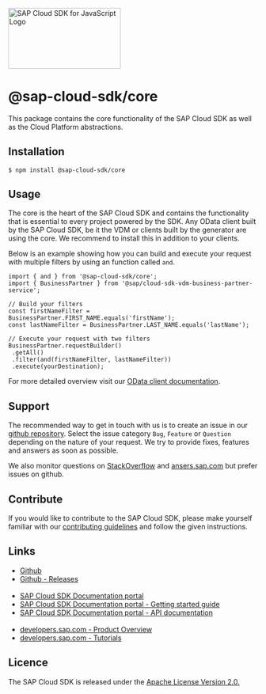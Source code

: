 <a href="https://sap.com/s4sdk"><img src="https://help.sap.com/doc/2324e9c3b28748a4ae2ad08166d77675/1.0/en-US/logo-with-js.svg" alt="SAP Cloud SDK for JavaScript Logo" height="122.92" width="226.773"/></a>

# @sap-cloud-sdk/core

This package contains the core functionality of the SAP Cloud SDK as well as the Cloud Platform abstractions.

## Installation
```
$ npm install @sap-cloud-sdk/core
```

## Usage

The core is the heart of the SAP Cloud SDK and contains the functionality that is essential to every project powered by the SDK.
Any OData client built by the SAP Cloud SDK, be it the VDM or clients built by the generator are using the core.
We recommend to install this in addition to your clients.

Below is an example showing how you can build and execute your request with multiple filters by using an function called `and`.
```
import { and } from '@sap-cloud-sdk/core';
import { BusinessPartner } from '@sap/cloud-sdk-vdm-business-partner-service';

// Build your filters
const firstNameFilter = BusinessPartner.FIRST_NAME.equals('firstName');
const lastNameFilter = BusinessPartner.LAST_NAME.equals('lastName');

// Execute your request with two filters
BusinessPartner.requestBuilder()
 .getAll()
 .filter(and(firstNameFilter, lastNameFilter))
 .execute(yourDestination);
```

For more detailed overview visit our [OData client documentation](https://sap.github.io/cloud-sdk/docs/js/features/odata/use-odata-v2-type-safe-client-for-javascript-typescript).

<!-- This block is inserted by scripts/copy-generic-readme.ts and not oclif like the commands block --> 
<!--genericPart-->
## Support

The recommended way to get in touch with us is to create an issue in our [github repository](https://github.com/SAP/cloud-sdk-js/issues).
Select the issue category `Bug`, `Feature` or `Question` depending on the nature of your request.
We try to provide fixes, features and answers as soon as possible.

We also monitor questions on [StackOverflow](https://stackoverflow.com/questions/tagged/sap-cloud-sdk?tab=Newest) and [ansers.sap.com](https://answers.sap.com/tags/73555000100800000895) but prefer issues on github.

## Contribute

If you would like to contribute to the SAP Cloud SDK, please make yourself familiar with our [contributing guidelines](https://github.com/SAP/cloud-sdk-js/blob/main/CONTRIBUTING.md) and follow the given instructions.

## Links

- [Github](https://github.com/SAP/cloud-sdk-js)
- [Github - Releases](https://github.com/SAP/cloud-sdk-js/releases)
<br><br>
- [SAP Cloud SDK Documentation portal](https://sap.github.io/cloud-sdk/)
- [SAP Cloud SDK Documentation portal - Getting started guide](https://sap.github.io/cloud-sdk/docs/js/getting-started)
- [SAP Cloud SDK Documentation portal - API documentation](https://sap.github.io/cloud-sdk/docs/js/api-reference-js-ts)
<br><br>
- [developers.sap.com - Product Overview](https://developers.sap.com/topics/cloud-sdk.html)
- [developers.sap.com - Tutorials](https://developers.sap.com/tutorial-navigator.html?tag=products:technology-platform/sap-cloud-sdk/sap-cloud-sdk&tag=topic:javascript)

## Licence

The SAP Cloud SDK is released under the  [Apache License Version 2.0.](http://www.apache.org/licenses/)
<!--genericPartStop-->


